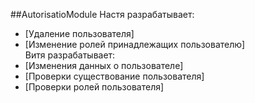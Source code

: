 ##AutorisatioModule
Настя разрабатывает:<br>
- [Удаление пользователя]<br>
- [Изменение ролей принадлежащих пользователю]<br>
Витя разрабатывает:<br>
- [Изменения данных о пользователе]<br>
- [Проверки существование пользователя]<br>
- [Проверки ролей пользователя]<br>
